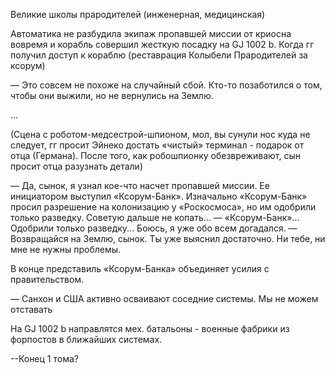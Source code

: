Великие школы прародителей (инженерная, медицинская)

Автоматика не разбудила экипаж пропавшей миссии от криосна вовремя и корабль совершил жесткую посадку на GJ 1002 b.
Когда гг получил доступ к кораблю (реставрация Колыбели Прародителей за ксорум)

— Это совсем не похоже на случайный сбой. Кто-то позаботился о том, чтобы они выжили, но не вернулись на Землю.

...

(Сцена с роботом-медсестрой-шпионом, мол, вы сунули нос куда не следует, гг просит Эйнеко достать «чистый» терминал - подарок от отца (Германа). После того, как робошпионку обезвреживают, сын просит отца разузнать детали)

— Да, сынок, я узнал кое-что насчет пропавшей миссии. Ее инициатором выступил «Ксорум-Банк». Изначально «Ксорум-Банк» просил разрешение на колонизацию у «Роскосмоса», но им одобрили только разведку. Советую дальше не копать...
— «Ксорум-Банк»... Одобрили только разведку... Боюсь, я уже обо всем догадался.
— Возвращайся на Землю, сынок. Ты уже выяснил достаточно. Ни тебе, ни мне не нужны проблемы.


В конце представиль «Ксорум-Банка» объединяет усилия с правительством. 

— Санхон и США активно осваивают соседние системы. Мы не можем отставать

На GJ 1002 b направлятся мех. батальоны - военные фабрики из форпостов в ближайших системах.


--Конец 1 тома?

